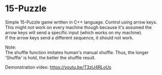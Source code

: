 # 15-Puzzle
Simple 15-Puzzle game written in C++ language. Control using arrow keys.<br>
This might not work on every machine though because it's assumed the arrow keys will send a specific input (which works on my machine).<br>
If the arrow keys send a different sequence, it should not work.

Note:<br>
The shuffle function imitates human's manual shuffle. Thus, the longer 'Shuffle' is hold, the better the shuffle result.

Demonstration video:
https://youtu.be/T3zlJ4RLoUs
